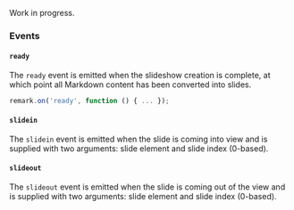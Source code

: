 Work in progress.

### Events

#### `ready`

The `ready` event is emitted when the slideshow creation is complete, at which point all Markdown content has been converted into slides.

```javascript
remark.on('ready', function () { ... });
```

#### `slidein`

The `slidein` event is emitted when the slide is coming into view and is supplied with two arguments: slide element and slide index (0-based).

#### `slideout`

The `slideout` event is emitted when the slide is coming out of the view and is supplied with two arguments: slide element and slide index (0-based).
